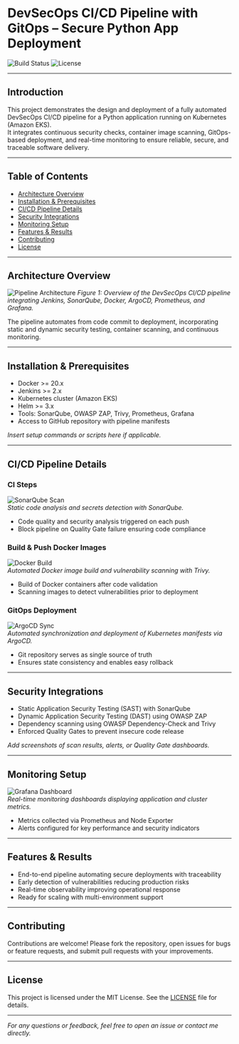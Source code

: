 # DevSecOps CI/CD Pipeline with GitOps – Secure Python App Deployment

![Build Status](https://img.shields.io/badge/build-passing-brightgreen) ![License](https://img.shields.io/badge/license-MIT-blue)

---

## Introduction

This project demonstrates the design and deployment of a fully automated DevSecOps CI/CD pipeline for a Python application running on Kubernetes (Amazon EKS).  
It integrates continuous security checks, container image scanning, GitOps-based deployment, and real-time monitoring to ensure reliable, secure, and traceable software delivery.

---

## Table of Contents

- [Architecture Overview](#architecture-overview)  
- [Installation & Prerequisites](#installation--prerequisites)  
- [CI/CD Pipeline Details](#cicd-pipeline-details)  
- [Security Integrations](#security-integrations)  
- [Monitoring Setup](#monitoring-setup)  
- [Features & Results](#features--results)  
- [Contributing](#contributing)  
- [License](#license)  

---

## Architecture Overview

![Pipeline Architecture](./docs/images/Screenshot-2025-09-04-080624.png)
*Figure 1: Overview of the DevSecOps CI/CD pipeline integrating Jenkins, SonarQube, Docker, ArgoCD, Prometheus, and Grafana.*

The pipeline automates from code commit to deployment, incorporating static and dynamic security testing, container scanning, and continuous monitoring.

---

## Installation & Prerequisites

- Docker >= 20.x  
- Jenkins >= 2.x  
- Kubernetes cluster (Amazon EKS)  
- Helm >= 3.x  
- Tools: SonarQube, OWASP ZAP, Trivy, Prometheus, Grafana  
- Access to GitHub repository with pipeline manifests  

*Insert setup commands or scripts here if applicable.*

---

## CI/CD Pipeline Details

### CI Steps

![SonarQube Scan](docs/images/sonarqube-scan.png)  
*Static code analysis and secrets detection with SonarQube.*

- Code quality and security analysis triggered on each push  
- Block pipeline on Quality Gate failure ensuring code compliance

### Build & Push Docker Images

![Docker Build](docs/images/docker-build.png)  
*Automated Docker image build and vulnerability scanning with Trivy.*

- Build of Docker containers after code validation  
- Scanning images to detect vulnerabilities prior to deployment

### GitOps Deployment

![ArgoCD Sync](docs/images/argocd-sync.png)  
*Automated synchronization and deployment of Kubernetes manifests via ArgoCD.*

- Git repository serves as single source of truth  
- Ensures state consistency and enables easy rollback

---

## Security Integrations

- Static Application Security Testing (SAST) with SonarQube  
- Dynamic Application Security Testing (DAST) using OWASP ZAP  
- Dependency scanning using OWASP Dependency-Check and Trivy  
- Enforced Quality Gates to prevent insecure code release  

*Add screenshots of scan results, alerts, or Quality Gate dashboards.*

---

## Monitoring Setup

![Grafana Dashboard](docs/images/grafana-dashboard.png)  
*Real-time monitoring dashboards displaying application and cluster metrics.*

- Metrics collected via Prometheus and Node Exporter  
- Alerts configured for key performance and security indicators  

---

## Features & Results

- End-to-end pipeline automating secure deployments with traceability  
- Early detection of vulnerabilities reducing production risks  
- Real-time observability improving operational response  
- Ready for scaling with multi-environment support  

---

## Contributing

Contributions are welcome! Please fork the repository, open issues for bugs or feature requests, and submit pull requests with your improvements.

---

## License

This project is licensed under the MIT License. See the [LICENSE](LICENSE) file for details.

---

*For any questions or feedback, feel free to open an issue or contact me directly.*

